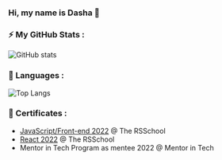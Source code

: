 ### Hi, my name is Dasha 👋

### ⚡ My GitHub Stats :
![GitHub stats](https://github-readme-stats.vercel.app/api?username=sammily&hide=stars&count_private=true&show_icons=true&theme=dracula&hide_title=true)

### :blue_book: Languages :
![Top Langs](https://github-readme-stats.vercel.app/api/top-langs/?username=sammily&layout=compact&theme=dracula&hide_title=true)

### 📜 Certificates :
- [JavaScript/Front-end 2022](https://app.rs.school/certificate/elnqanye) @ The RSSchool
- [React 2022](https://app.rs.school/certificate/jylm07ct) @ The RSSchool
- Mentor in Tech Program as mentee 2022 @ Mentor in Tech


<!--
**Sammily/Sammily** is a ✨ _special_ ✨ repository because its `README.md` (this file) appears on your GitHub profile.

Here are some ideas to get you started:

- 🔭 I’m currently working on ...
- 🌱 I’m currently learning ...
- 👯 I’m looking to collaborate on ...
- 🤔 I’m looking for help with ...
- 💬 Ask me about ...
- 📫 How to reach me: ...
- 😄 Pronouns: ...
- ⚡ Fun fact: ...
-->
